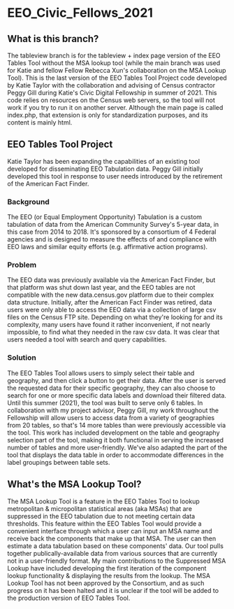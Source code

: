 # EEO_Civic_Fellows_2021

## What is this branch?
The tableview branch is for the tableview + index page version of the EEO Tables Tool without the MSA lookup tool (while the main branch was used for Katie and fellow Fellow Rebecca Xun's collaboration on the MSA Lookup Tool). This is the last version of the EEO Tables Tool Project code developed by Katie Taylor with the collaboration and advising of Census contractor Peggy Gill during Katie's Civic Digital Fellowship in summer of 2021. This code relies on resources on the Census web servers, so the tool will not work if you try to run it on another server. Although the main page is called index.php, that extension is only for standardization purposes, and its content is mainly html.

## EEO Tables Tool Project

Katie Taylor has been expanding the capabilities of an existing tool developed for disseminating EEO Tabulation data. Peggy Gill initially developed this tool in response to user needs introduced by the retirement of the American Fact Finder.

### Background

The EEO (or Equal Employment Opportunity) Tabulation is a custom tabulation of data from the American Community Survey's 5-year data, in this case from 2014 to 2018. It's sponsored by a consortium of 4 Federal agencies and is designed to measure the effects of and compliance with EEO laws and similar equity efforts (e.g. affirmative action programs).

### Problem

The EEO data was previously available via the American Fact Finder, but that platform was shut down last year, and the EEO tables are not compatible with the new data.census.gov platform due to their complex data structure. Initially, after the American Fact Finder was retired, data users were only able to access the EEO data via a collection of large csv files on the Census FTP site. Depending on what they're looking for and its complexity, many users have found it rather inconvenient, if not nearly impossible, to find what they needed in the raw csv data. It was clear that users needed a tool with search and query capabilities.

### Solution

The EEO Tables Tool allows users to simply select their table and geography, and then click a button to get their data.
After the user is served the requested data for their specific geography, they can also choose to search for one or more specific data labels and download their filtered data. Until this summer (2021), the tool was built to serve only 6 tables. In collaboration with my project advisor, Peggy Gill, my work throughout the Fellowship will allow users to access data from a variety of geographies from 20 tables, so that's 14 more tables than were previously accessible via the tool.  This work has included development on the table and geography selection part of the tool, making it both functional in serving the increased number of tables and more user-friendly. We've also adapted the part of the tool that displays the data table in order to accommodate differences in the label groupings between table sets.

## What's the MSA Lookup Tool?

The MSA Lookup Tool is a feature in the EEO Tables Tool to lookup metropolitan & micropolitan statistical areas (aka MSAs) that are suppressed in the EEO tabulation due to not meeting certain data thresholds. This feature within the EEO Tables Tool would provide a convenient interface through which a user can input an MSA name and receive back the components that make up that MSA. The user can then estimate a data tabulation based on these components' data. Our tool pulls together publically-available data from various sources that are currently not in a user-friendly format. My main contributions to the Suppressed MSA Lookup have included developing the first iteration of the component lookup functionality & displaying the results from the lookup. The MSA Lookup Tool has not been approved by the Consortium, and as such progress on it has been halted and it is unclear if the tool will be added to the production version of EEO Tables Tool.
